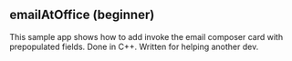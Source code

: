 emailAtOffice (beginner)
--------------
This sample app shows how to add invoke the email composer card with prepopulated fields. Done in C++. Written for helping another dev.